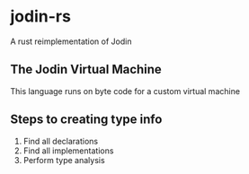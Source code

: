 # jodin-rs
A rust reimplementation of Jodin

## The Jodin Virtual Machine
This language runs on byte code for a
custom virtual machine


## Steps to creating type info

1. Find all declarations
2. Find all implementations
3. Perform type analysis